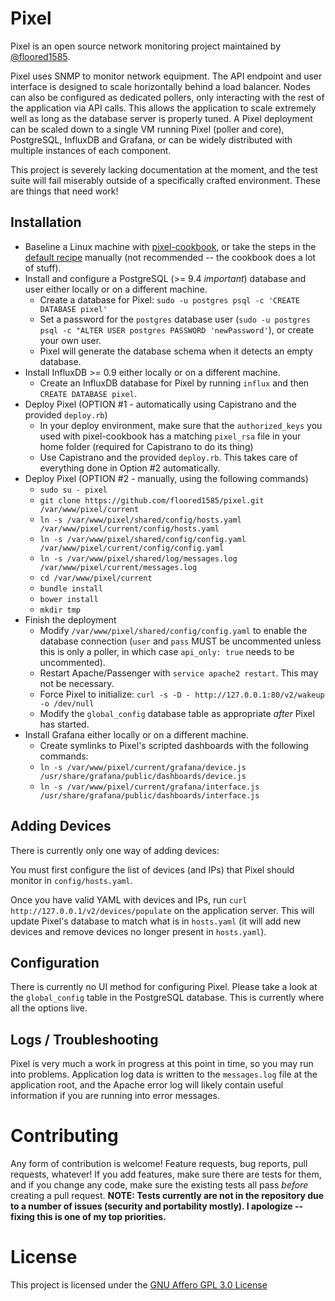 Pixel
=============

Pixel is an open source network monitoring project maintained by [@floored1585](https://github.com/floored1585).

Pixel uses SNMP to monitor network equipment.  The API endpoint and user interface is designed to scale
horizontally behind a load balancer. Nodes can also be configured as dedicated pollers, only
interacting with the rest of the application via API calls. This allows the application to scale
extremely well as long as the database server is properly tuned.  A Pixel deployment can be scaled down
to a single VM running Pixel (poller and core), PostgreSQL, InfluxDB and Grafana, or can be widely
distributed with multiple instances of each component.

This project is severely lacking documentation at the moment, and the test suite will fail miserably
outside of a specifically crafted environment.  These are things that need work!

Installation
-------

* Baseline a Linux machine with [pixel-cookbook](https://github.com/floored1585/pixel-cookbook), or take the steps
in the [default recipe](https://github.com/floored1585/pixel-cookbook/blob/master/recipes/default.rb) manually (not
recommended -- the cookbook does a lot of stuff).
* Install and configure a PostgreSQL (>= 9.4 *important*) database and user either locally or on a different machine.
  * Create a database for Pixel: `sudo -u postgres psql -c 'CREATE DATABASE pixel'`
  * Set a password for the `postgres` database user
(`sudo -u postgres psql -c "ALTER USER postgres PASSWORD 'newPassword'`), or create your own user.
  * Pixel will generate the database schema when it detects an empty database.
* Install InfluxDB >= 0.9 either locally or on a different machine.
  * Create an InfluxDB database for Pixel by running `influx` and then `CREATE DATABASE pixel`.
* Deploy Pixel (OPTION #1 - automatically using Capistrano and the provided `deploy.rb`)
  * In your deploy environment, make sure that the `authorized_keys` you used with pixel-cookbook
has a matching `pixel_rsa` file in your home folder (required for Capistrano to do its thing)
  * Use Capistrano and the provided `deploy.rb`.  This takes care of everything done in Option #2
automatically.
* Deploy Pixel (OPTION #2 - manually, using the following commands)
  * `sudo su - pixel`
  * `git clone https://github.com/floored1585/pixel.git /var/www/pixel/current`
  * `ln -s /var/www/pixel/shared/config/hosts.yaml /var/www/pixel/current/config/hosts.yaml`
  * `ln -s /var/www/pixel/shared/config/config.yaml /var/www/pixel/current/config/config.yaml`
  * `ln -s /var/www/pixel/shared/log/messages.log /var/www/pixel/current/messages.log`
  * `cd /var/www/pixel/current`
  * `bundle install`
  * `bower install`
  * `mkdir tmp`
* Finish the deployment
  * Modify `/var/www/pixel/shared/config/config.yaml` to enable the database connection (`user` and `pass`
MUST be uncommented unless this is only a poller, in which case `api_only: true` needs to be uncommented).
  * Restart Apache/Passenger with `service apache2 restart`. This may not be necessary.
  * Force Pixel to initialize: `curl -s -D - http://127.0.0.1:80/v2/wakeup -o /dev/null`
  * Modify the `global_config` database table as appropriate *after* Pixel has started.
* Install Grafana either locally or on a different machine.
  * Create symlinks to Pixel's scripted dashboards with the following commands:
  * `ln -s /var/www/pixel/current/grafana/device.js /usr/share/grafana/public/dashboards/device.js`
  * `ln -s /var/www/pixel/current/grafana/interface.js /usr/share/grafana/public/dashboards/interface.js`

Adding Devices
-------

There is currently only one way of adding devices:

You must first configure the list of devices (and IPs) that Pixel should monitor in `config/hosts.yaml`.

Once you have valid YAML with devices and IPs, run `curl http://127.0.0.1/v2/devices/populate` on the
application server. This will update Pixel's database to match what is in `hosts.yaml` (it will add new
devices and remove devices no longer present in `hosts.yaml`).

Configuration
-------

There is currently no UI method for configuring Pixel.  Please take a look at the `global_config` table in the
PostgreSQL database.  This is currently where all the options live.

Logs / Troubleshooting
-------

Pixel is very much a work in progress at this point in time, so you may run into problems.
Application log data is written to the `messages.log` file at the application root, and
the Apache error log will likely contain useful information if you are running into error messages.

Contributing
============

Any form of contribution is welcome!  Feature requests, bug reports, pull requests, whatever!
If you add features, make sure there are tests for them, and if you change any code, make sure
the existing tests all pass _before_ creating a pull request. <b>NOTE: Tests currently are not in
the repository due to a number of issues (security and portability mostly).  I apologize --
fixing this is one of my top priorities.</b>

License
============

This project is licensed under the [GNU Affero GPL 3.0 License](http://www.gnu.org/licenses/agpl-3.0.en.html)
